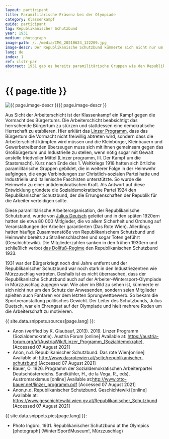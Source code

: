 ```yaml
---
layout: participant
title: Paramilitärische Präsenz bei der Olympiade
category: Klassenkampf
guide: participant
tag: Republikanischer Schutzbund
year: 1931
medium: photograph
image-path: /../media/IMG_20210624_122209.jpg
image-descr: Der Republikanische Schutzbund kümmerte sich nicht nur um Sicherheit und Ordnung, sondern sprang auch als Musikkapelle ein. Mitglieder des Wiener Schutzbundes spielten die Fanfaren beim Abschlusspringen auf der Ganzsteinschanze am 8. Februar 1931.
lang: de
index: 1
ref: clstr-par
abstract: 1931 gab es bereits paramilitärische Gruppen wie den Republikanischen Schutzbund, die im Namen einer Partei agierten. Der Republikanische Schutzbund kümmerte sich nicht nur um die Sicherheit der Veranstaltung, sondern unterstützte auch die erfolgreiche Organisation der Olympiade.
---
```

<body>
    <div class="infotext">
        <h1  id="title">{{ page.title }}</h1>
        <div class="grid-item" id="exhibit-image"><img src="/../media/IMG_20210624_122209.jpg" class="img-fluid" alt="{{ page.image-descr }}">{{ page.image-descr }}</div>
        <p>Aus Sicht der Arbeiterschicht ist der Klassenkampf ein Kampf gegen die Vormacht des Bürgertums. Die Arbeiterschicht beabsichtigt das herrschende Bürgertum zu stürzen und stattdessen eine demokratische Herrschaft zu etablieren. Hier erklärt das <a href="#" class="link-info" data-toggle="tooltip" title="siehe 'Der politische Hintergrund' oben">Linzer Programm</a>, dass das Bürgertum die Vormacht nicht freiwillig abtreten wird, sondern dass die Arbeiterschicht kämpfen wird müssen und die Kleinbürger, Kleinbauern und Gewerbetreibenden überzeugen muss sich mit ihnen gemeinsam gegen das Großbürgertum und Industrielle zu stellen, wenn nötig sogar mit Gewalt anstelle friedvoller Mittel (<span class="quote">Linzer programm, III. Der Kampf um die Staatsmacht</span>). Kurz nach Ende des 1. Weltkriegs 1918 hatten sich örtliche paramilitärische Gruppen gebildet, die in weiterer Folge in der Heimwehr aufgingen, die enge Verbindungen zur Christlich-sozialen Partei hatte und Industrielle und italienische Faschisten unterstützte. So wurde die Heimwehr zu einer antidemokratischen Kraft. Als Antwort auf diese Entwicklung gründete die Sozialdemokratische Partei 1924 den Republikanischer Schutzbund, der die Errungenschaften der Republik für die Arbeiter verteidigen sollte.</p>
        <p>Diese paramilitärische Arbeiterorganisation, der Republikanische Schutzbund, wurde von <a href="#" class="link-info" data-toggle="tooltip" title="Österreichischer Autor und Politiker, 1884-1968">Julius Deutsch</a> geleitet und in den späten 1920ern hatten sie etwa 80 000 Mitlgieder, die vo allem Sicherheit und Ordnung auf Veranstaltungen der Arbeiter garantierten (<span class="quote">Das Rote Wien</span>). Allerdings hatten häufige Zusammenstöße von Republikanischem Schutzbund und Heimwehr bereits zu Straßenschlachten und sogar Toten geführt (<span class="quote">Geschichtewiki</span>). Die Mitgliederzahlen sanken in den frühen 1930ern und schließlich verbot <a href="#" class="link-info" data-toggle="tooltip" title="Austrian fascist regime"> das Dollfuß-Regime</a> den Republikanischen Schutzbund 1933.</p> 
        <p>1931 war der Bürgerkriegt noch drei Jahre entfernt und der Republikanischer Schutzbund war noch stark in den Industriezentren wie Mürzzuschlag vertreten. Deshalb ist es nicht überrasched, dass der Republikanische Schutzbund auch auf der Arbeiter-Wintersport-Olympiade in Mürzzuschlag zugegen war. Wie aber im Bild zu sehen ist, kümmerte er sich nicht nur um den Schutz der Anwesenden, sondern seien Mitglieder spielten auch Fanfaren vor dem letzten Sprungwettbewerb. So bekam die Sportveranstaltung politisches Gewicht. Der Leiter des Schutzbunds, Julius Duetsch, war ein Ehrengast auf der Olympiade und hielt mehrere Reden um die Arbeiterschaft zu motivieren.</p>
        <div class="resources">
            <div class="resource-title">{{ site.data.snippets.sources[page.lang] }}:</div>
                <ul>
                    <li>Anon (verified by K. Glaubauf, 2013). 2019. Linzer Programm (Sozialdemokratie). <span id="source">Austria Forum</span> [online] Available at: <a href="https://austria-forum.org/af/AustriaWiki/Linzer_Programm_(Sozialdemokratie)">https://austria-forum.org/af/AustriaWiki/Linzer_Programm_(Sozialdemokratie)</a>, [Accessed 07 August 2021]</li>
                    <li>Anon, n.d. Republikanischer Schutzbund. <span id="source">Das rote Wien</span>[online] Available at: <a href="http://www.dasrotewien.at/seite/republikanischer-schutzbund">http://www.dasrotewien.at/seite/republikanischer-schutzbund</a> [Accessed 07 August 2021]</li>
                    <li>Bauer, O. 1926. Programm der Sozialdemokratischen Arbeiterpartei Deutschösterreichs. Sandkühler, H., de la Vega, R., eds). <span id="source">Austromarxismus</span> [online] Available at:<a href="http://www.otto-bauer.net/linzer_programm.pdf">http://www.otto-bauer.net/linzer_programm.pdf</a> [Accessed 07 August 2021]</li>
                    <li>Anon,n.d. Republikanischer Schutzbund. <span id="source">Geschichtewiki</span> [online] Available at: <a href="https://www.geschichtewiki.wien.gv.at/Republikanischer_Schutzbund">https://www.geschichtewiki.wien.gv.at/Republikanischer_Schutzbund</a> [Accessed 07 August 2021]</li>
                </ul>
        </div>
        <div class="resources">
            <div class="resource-title">{{ site.data.snippets.pics[page.lang] }}:</div>
                <ul>
                    <li>Photo Ingbro, 1931. Republikanischer Schutzbund at the Olympics [photograph] (Winter!Sport!Museum!, Mürzzuschlag)</li>
                </ul>
        </div>
    </div>
</body>